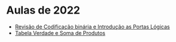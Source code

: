 # Aulas de 2022

* [Revisão de Codificação binária e Introdução as Portas Lógicas](https://www.youtube.com/playlist?list=PLcvOyD_LMr6lSDtoC_83-iWV1YRcwUUFj)
* [Tabela Verdade e Soma de Produtos](https://www.youtube.com/playlist?list=PLcvOyD_LMr6lOgN_RKj0mxTQvp16r0LEm)
